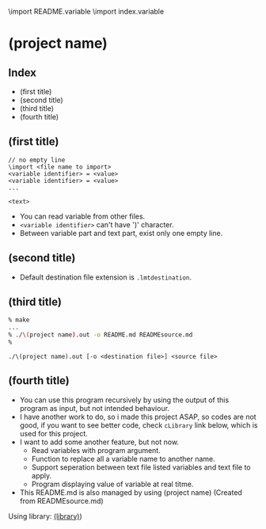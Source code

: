 \import README.variable
\import index.variable

# \(project name)

## Index

- \(first title)
- \(second title)
- \(third title)
- \(fourth title)

## \(first title)

```text
// no empty line
\import <file name to import>
<variable identifier> = <value>
<variable identifier> = <value>
...

<text>
```

- You can read variable from other files.
- `<variable identifier>` can't have ')' character.
- Between variable part and text part, exist only one empty line.

## \(second title)

- Default destination file extension is `.lmtdestination`.

## \(third title)

```zsh
% make
...
% ./\(project name).out -o README.md READMEsource.md
%
```

`./\(project name).out [-o <destination file>] <source file>`

## \(fourth title)

- You can use this program recursively by using the output of this program as input, but not intended behaviour.
- I have another work to do, so i made this project ASAP, so codes are not good, if you want to see better code, check `cLibrary` link below, which is used for this project.
- I want to add some another feature, but not now.
  - Read variables with program argument.
  - Function to replace all a variable name to another name.
  - Support seperation between text file listed variables and text file to apply.
  - Program displaying value of variable at real titme.
- This README.md is also managed by using \(project name) (Created from READMEsource.md)

Using library: [\(library)](\(library))

